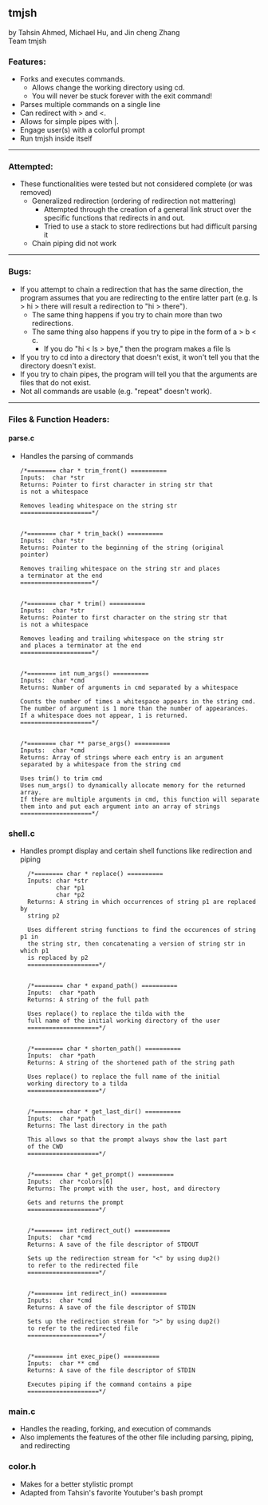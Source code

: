 ## tmjsh
by Tahsin Ahmed, Michael Hu, and Jin cheng Zhang\
Team tmjsh

### Features:
- Forks and executes commands.
    - Allows change the working directory using cd.
    - You will never be stuck forever with the exit command!
- Parses multiple commands on a single line
- Can redirect with > and <.
- Allows for simple pipes with |.
- Engage user(s) with a colorful prompt
- Run tmjsh inside itself

---

### Attempted:
- These functionalities were tested but not considered complete (or was removed)
  - Generalized redirection (ordering of redirection not mattering)
    - Attempted through the creation of a general link struct over
    the specific functions that redirects in and out.
    - Tried to use a stack to store redirections but had difficult parsing it
  - Chain piping did not work

---

### Bugs:
- If you attempt to chain a redirection that has the same direction, the program assumes that you are redirecting to the entire latter part (e.g. ls > hi > there will result a redirection to "hi > there").
	- The same thing happens if you try to chain more than two redirections.
  - The same thing also happens if you try to pipe in the form of a > b < c.
	- If you do "hi < ls > bye," then the program makes a file ls
- If you try to cd into a directory that doesn't exist, it won't tell you that the directory doesn't exist.
- If you try to chain pipes, the program will tell you that the arguments are files that do not exist.
- Not all commands are usable (e.g. "repeat" doesn't work).

---

### Files & Function Headers:
#### parse.c
- Handles the parsing of commands
  ```
  /*======== char * trim_front() ==========
  Inputs:  char *str
  Returns: Pointer to first character in string str that
  is not a whitespace

  Removes leading whitespace on the string str
  ====================*/
  
  
  /*======== char * trim_back() ==========
  Inputs:  char *str
  Returns: Pointer to the beginning of the string (original
  pointer)

  Removes trailing whitespace on the string str and places
  a terminator at the end
  ====================*/


  /*======== char * trim() ==========
  Inputs:  char *str
  Returns: Pointer to first character on the string str that
  is not a whitespace

  Removes leading and trailing whitespace on the string str
  and places a terminator at the end
  ====================*/


  /*======== int num_args() ==========
  Inputs:  char *cmd
  Returns: Number of arguments in cmd separated by a whitespace

  Counts the number of times a whitespace appears in the string cmd.
  The number of argument is 1 more than the number of appearances.
  If a whitespace does not appear, 1 is returned.
  ====================*/
  
  
  /*======== char ** parse_args() ==========
  Inputs:  char *cmd
  Returns: Array of strings where each entry is an argument
  separated by a whitespace from the string cmd

  Uses trim() to trim cmd
  Uses num_args() to dynamically allocate memory for the returned array.
  If there are multiple arguments in cmd, this function will separate
  them into and put each argument into an array of strings
  ====================*/
  ```

### shell.c
- Handles prompt display and certain shell functions like redirection and piping
  ```
    /*======== char * replace() ==========
    Inputs: char *str
            char *p1
            char *p2
    Returns: A string in which occurrences of string p1 are replaced by
    string p2

    Uses different string functions to find the occurences of string p1 in 
    the string str, then concatenating a version of string str in which p1
    is replaced by p2 
    ====================*/


    /*======== char * expand_path() ==========
    Inputs:  char *path
    Returns: A string of the full path

    Uses replace() to replace the tilda with the 
    full name of the initial working directory of the user
    ====================*/


    /*======== char * shorten_path() ==========
    Inputs:  char *path
    Returns: A string of the shortened path of the string path 

    Uses replace() to replace the full name of the initial 
    working directory to a tilda
    ====================*/


    /*======== char * get_last_dir() ==========
    Inputs:  char *path
    Returns: The last directory in the path

    This allows so that the prompt always show the last part
    of the CWD
    ====================*/

    
    /*======== char * get_prompt() ==========
    Inputs:  char *colors[6]
    Returns: The prompt with the user, host, and directory

    Gets and returns the prompt
    ====================*/


    /*======== int redirect_out() ==========
    Inputs:  char *cmd
    Returns: A save of the file descriptor of STDOUT

    Sets up the redirection stream for "<" by using dup2()  
    to refer to the redirected file
    ====================*/
    
    
    /*======== int redirect_in() ==========
    Inputs:  char *cmd
    Returns: A save of the file descriptor of STDIN

    Sets up the redirection stream for ">" by using dup2()
    to refer to the redirected file
    ====================*/
    
    
    /*======== int exec_pipe() ==========
    Inputs:  char ** cmd
    Returns: A save of the file descriptor of STDIN

    Executes piping if the command contains a pipe
    ====================*/
    ```

### main.c
- Handles the reading, forking, and execution of commands
- Also implements the features of the other file including parsing, piping, and redirecting

### color.h
- Makes for a better stylistic prompt
- Adapted from Tahsin's favorite Youtuber's bash prompt
